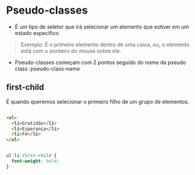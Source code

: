 # Pseudo-classes


* É um tipo de seletor que irá selecionar um elemento que estiver em um estado específico.

> Exemplo: É o primeiro elemento dentro de uma caixa, ou, o elemento está com o ponteiro do mouse sobre ele.

* Pseudo-classes começam com 2 pontos seguido do nome da pseudo class :pseudo-class-name

## first-child

É quando queremos selecionar o primeiro filho de um grupo de elementos.

```html

<ul>
  <li>Gratidão</li>
  <li>Esperança</li>
  <li>Fé</li>
</ul>

```

```css

ul li:first-child {
  font-weight: bold;
}

``` 
